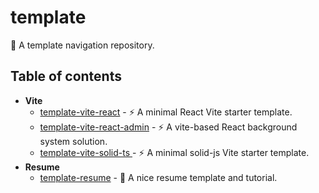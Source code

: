 # template

📡 A template navigation repository.

## Table of contents

- **Vite**
  - [template-vite-react](https://github.com/0x219/template-vite-react) - ⚡️ A minimal React Vite starter template.
  - [template-vite-react-admin](https://github.com/0x219/template-vite-react-admin) - ⚡️ A vite-based React background system solution.
  - [template-vite-solid-ts ](https://github.com/0x219/template-vite-solid-ts) - ⚡️ A minimal solid-js Vite starter template.
- **Resume**
  - [template-resume](https://github.com/0x219/template-resume) - 📄 A nice resume template and tutorial.
